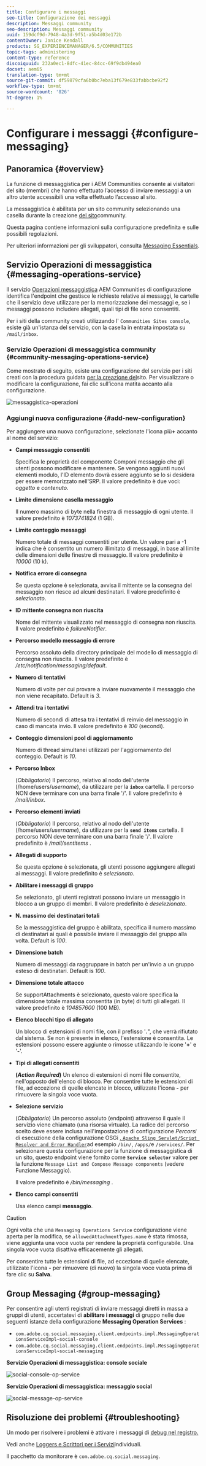 ```yaml
---
title: Configurare i messaggi
seo-title: Configurazione dei messaggi
description: Messaggi community
seo-description: Messaggi community
uuid: 159dcf9d-7948-4a3d-9f51-a5b4d03e172b
contentOwner: Janice Kendall
products: SG_EXPERIENCEMANAGER/6.5/COMMUNITIES
topic-tags: administering
content-type: reference
discoiquuid: 232a0ec1-8dfc-41ec-84cc-69f9db494ea0
docset: aem65
translation-type: tm+mt
source-git-commit: df59879cfa6b0bc7eba13f679e833fabbcbe92f2
workflow-type: tm+mt
source-wordcount: '826'
ht-degree: 1%

---
```



# Configurare i messaggi {#configure-messaging}

## Panoramica {#overview}

La funzione di messaggistica per i AEM Communities consente ai visitatori del sito (membri) che hanno effettuato l’accesso di inviare messaggi a un altro utente accessibili una volta effettuato l’accesso al sito.

La messaggistica è abilitata per un sito community selezionando una casella durante la creazione [del sito](/help/communities/sites-console.md)community.

Questa pagina contiene informazioni sulla configurazione predefinita e sulle possibili regolazioni.

Per ulteriori informazioni per gli sviluppatori, consulta [Messaging Essentials](/help/communities/essentials-messaging.md).

## Servizio Operazioni di messaggistica {#messaging-operations-service}

Il servizio [Operazioni messaggistica](https://localhost:4502/system/console/configMgr/com.adobe.cq.social.messaging.client.endpoints.impl.MessagingOperationsServiceImpl) AEM Communities di configurazione identifica l&#39;endpoint che gestisce le richieste relative ai messaggi, le cartelle che il servizio deve utilizzare per la memorizzazione dei messaggi e, se i messaggi possono includere allegati, quali tipi di file sono consentiti.

Per i siti della community creati utilizzando l&#39; `Communities Sites console`, esiste già un&#39;istanza del servizio, con la casella in entrata impostata su `/mail/inbox`.

### Servizio Operazioni di messaggistica community {#community-messaging-operations-service}

Come mostrato di seguito, esiste una configurazione del servizio per i siti creati con la procedura guidata [per la creazione del](/help/communities/sites-console.md)sito. Per visualizzare o modificare la configurazione, fai clic sull’icona matita accanto alla configurazione.

![messaggistica-operazioni](assets/messaging-operations.png)

### Aggiungi nuova configurazione {#add-new-configuration}

Per aggiungere una nuova configurazione, selezionate l&#39;icona più&#x200B;**+** accanto al nome del servizio:

* **Campi messaggio consentiti**

   Specifica le proprietà del componente Componi messaggio che gli utenti possono modificare e mantenere. Se vengono aggiunti nuovi elementi modulo, l&#39;ID elemento dovrà essere aggiunto se lo si desidera per essere memorizzato nell&#39;SRP. Il valore predefinito è due voci: *oggetto* e *contenuto*.

* **Limite dimensione casella messaggio**

   Il numero massimo di byte nella finestra di messaggio di ogni utente. Il valore predefinito è *1073741824* (1 GB).

* **Limite conteggio messaggi**

   Numero totale di messaggi consentiti per utente. Un valore pari a -1 indica che è consentito un numero illimitato di messaggi, in base al limite delle dimensioni delle finestre di messaggio. Il valore predefinito è *10000* (10 k).

* **Notifica errore di consegna**

   Se questa opzione è selezionata, avvisa il mittente se la consegna del messaggio non riesce ad alcuni destinatari. Il valore predefinito è *selezionato*.

* **ID mittente consegna non riuscita**

   Nome del mittente visualizzato nel messaggio di consegna non riuscita. Il valore predefinito è *failureNotifier*.

* **Percorso modello messaggio di errore**

   Percorso assoluto della directory principale del modello di messaggio di consegna non riuscita. Il valore predefinito è */etc/notification/messaging/default*.

* **Numero di tentativi**

   Numero di volte per cui provare a inviare nuovamente il messaggio che non viene recapitato. Default is *3*.

* **Attendi tra i tentativi**

   Numero di secondi di attesa tra i tentativi di reinvio del messaggio in caso di mancata invio. Il valore predefinito è *100* (secondi).

* **Conteggio dimensioni pool di aggiornamento**

   Numero di thread simultanei utilizzati per l&#39;aggiornamento del conteggio. Default is *10*.

* **Percorso Inbox**

   (*Obbligatorio*) Il percorso, relativo al nodo dell&#39;utente (/home/users/*username*), da utilizzare per la **`inbox`** cartella. Il percorso NON deve terminare con una barra finale &#39;/&#39;. Il valore predefinito è */mail/inbox*.

* **Percorso elementi inviati**

   (*Obbligatorio*) Il percorso, relativo al nodo dell&#39;utente (/home/users/*username*), da utilizzare per la **`send items`** cartella. Il percorso NON deve terminare con una barra finale &#39;/&#39;. Il valore predefinito è */mail/sentitems* .

* **Allegati di supporto**

   Se questa opzione è selezionata, gli utenti possono aggiungere allegati ai messaggi. Il valore predefinito è *selezionato*.

* **Abilitare i messaggi di gruppo**

   Se selezionato, gli utenti registrati possono inviare un messaggio in blocco a un gruppo di membri. Il valore predefinito è *deselezionato*.

* **N. massimo dei destinatari totali**

   Se la messaggistica del gruppo è abilitata, specifica il numero massimo di destinatari ai quali è possibile inviare il messaggio del gruppo alla volta. Default is *100*.

* **Dimensione batch**

   Numero di messaggi da raggruppare in batch per un&#39;invio a un gruppo esteso di destinatari. Default is *100*.

* **Dimensione totale attacco**

   Se supportAttachments è selezionato, questo valore specifica la dimensione totale massima consentita (in byte) di tutti gli allegati. Il valore predefinito è *104857600* (100 MB).

* **Elenco blocchi tipo di allegato**

   Un blocco di estensioni di nomi file, con il prefisso &#39;**.**&quot;, che verrà rifiutato dal sistema. Se non è presente in elenco, l&#39;estensione è consentita. Le estensioni possono essere aggiunte o rimosse utilizzando le icone &#39;**+**&#39; e &#39;**-**&#39;.

* **Tipi di allegati consentiti**

   **(*Action Required*)** Un elenco di estensioni di nomi file consentite, nell&#39;opposto dell&#39;elenco di blocco. Per consentire tutte le estensioni di file, ad eccezione di quelle elencate in blocco, utilizzate l&#39;icona **-** per rimuovere la singola voce vuota.

* **Selezione servizio**

   (*Obbligatorio*) Un percorso assoluto (endpoint) attraverso il quale il servizio viene chiamato (una risorsa virtuale). La radice del percorso scelto deve essere inclusa nell&#39;impostazione di configurazione *Percorsi* di esecuzione della configurazione OSGi [ , `Apache Sling Servlet/Script Resolver and Error Handler`](https://localhost:4502/system/console/configMgr/org.apache.sling.servlets.resolver.SlingServletResolver)ad esempio `/bin/`, `/apps/`e `/services/`. Per selezionare questa configurazione per la funzione di messaggistica di un sito, questo endpoint viene fornito come **`Service selector`** valore per la funzione `Message List and Compose Message components` (vedere Funzione [](/help/communities/configure-messaging.md)Messaggio).

   Il valore predefinito è */bin/messaging* .

* **Elenco campi consentiti**

   Usa elenco campi **messaggio**.

>[!CAUTION]
>
>Ogni volta che una `Messaging Operations Service` configurazione viene aperta per la modifica, se `allowedAttachmentTypes.name` è stata rimossa, viene aggiunta una voce vuota per rendere la proprietà configurabile. Una singola voce vuota disattiva efficacemente gli allegati.
>
>Per consentire tutte le estensioni di file, ad eccezione di quelle elencate, utilizzate l&#39;icona **-** per rimuovere (di nuovo) la singola voce vuota prima di fare clic su **Salva**.


## Group Messaging {#group-messaging}

Per consentire agli utenti registrati di inviare messaggi diretti in massa a gruppi di utenti, accertatevi di **abilitare i messaggi** di gruppo nelle due seguenti istanze della configurazione **Messaging Operation Services** :

* `com.adobe.cq.social.messaging.client.endpoints.impl.MessagingOperationsServiceImpl~social-console`
* `com.adobe.cq.social.messaging.client.endpoints.impl.MessagingOperationsServiceImpl~social-messaging`

**Servizio Operazioni di messaggistica: console sociale**

![social-console-op-service](assets/social-console-op-service.png)

**Servizio Operazioni di messaggistica: messaggio social**

![social-message-op-service](assets/social-message-op-service.png)

## Risoluzione dei problemi {#troubleshooting}

Un modo per risolvere i problemi è attivare i messaggi di [debug nel registro.](/help/sites-administering/troubleshooting.md)

Vedi anche [Loggers e Scrittori per i Servizi](/help/sites-deploying/configure-logging.md#loggers-and-writers-for-individual-services)individuali.

Il pacchetto da monitorare è `com.adobe.cq.social.messaging`.
